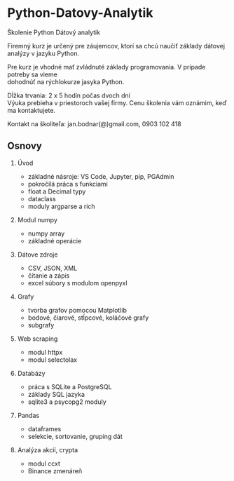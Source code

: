 # Python-Datovy-Analytik

Školenie Python Dátový analytik

Firemný kurz je určený pre záujemcov, ktorí sa chcú naučiť základy dátovej 
analýzy v jazyku Python.

Pre kurz je vhodné mať zvládnuté základy programovania. V prípade potreby sa vieme  
dohodnúť na rýchlokurze jasyka Python.  

Dĺžka trvania: 2 x 5 hodín počas dvoch dní  
Výuka prebieha v priestoroch vašej firmy. 
Cenu školenia vám oznámim, keď ma kontaktujete.  

Kontakt na školiteľa: jan.bodnar(@)gmail.com, 0903 102 418

## Osnovy

1. Úvod
   - základné násroje: VS Code, Jupyter, pip, PGAdmin
   - pokročilá práca s funkciami
   - float a Decimal typy
   - dataclass
   - moduly argparse a rich
     
2. Modul numpy
   - numpy array
   - základné operácie
   
4.  Dátove zdroje
    - CSV, JSON, XML
    - čítanie a zápis
    - excel súbory s modulom openpyxl

5. Grafy
    - tvorba grafov pomocou Matplotlib
    - bodové, čiarové, stĺpcové, koláčové grafy
    - subgrafy
   
6. Web scraping
   - modul httpx
   - modul selectolax  

7. Databázy
   - práca s SQLite a PostgreSQL
   - základy SQL jazyka
   - sqlite3 a psycopg2 moduly
  
8. Pandas
   - dataframes
   - selekcie, sortovanie, gruping dát
  
9. Analýza akcií, crypta
   - modul ccxt
   - Binance zmenáreň
   
